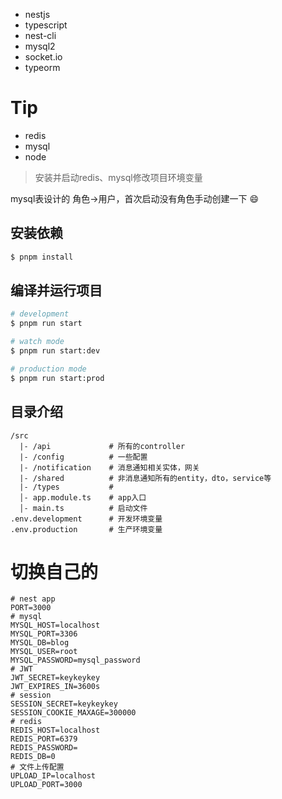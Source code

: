 - nestjs
- typescript
- nest-cli
- mysql2
- socket.io
- typeorm

# Tip
- redis
- mysql
- node
> 安装并启动redis、mysql修改项目环境变量

mysql表设计的 角色->用户，首次启动没有角色手动创建一下 :smile: 

## 安装依赖

```bash
$ pnpm install
```

## 编译并运行项目

```bash
# development
$ pnpm run start

# watch mode
$ pnpm run start:dev

# production mode
$ pnpm run start:prod
```

## 目录介绍

```shell
/src
  |- /api             # 所有的controller
  |- /config          # 一些配置
  |- /notification    # 消息通知相关实体，网关
  |- /shared          # 非消息通知所有的entity，dto，service等
  |- /types           #
  │- app.module.ts    # app入口
  │- main.ts          # 启动文件
.env.development      # 开发环境变量
.env.production       # 生产环境变量
```

# 切换自己的

```shell
# nest app
PORT=3000
# mysql
MYSQL_HOST=localhost
MYSQL_PORT=3306
MYSQL_DB=blog
MYSQL_USER=root
MYSQL_PASSWORD=mysql_password
# JWT
JWT_SECRET=keykeykey
JWT_EXPIRES_IN=3600s
# session
SESSION_SECRET=keykeykey
SESSION_COOKIE_MAXAGE=300000
# redis
REDIS_HOST=localhost
REDIS_PORT=6379
REDIS_PASSWORD=
REDIS_DB=0
# 文件上传配置
UPLOAD_IP=localhost
UPLOAD_PORT=3000
```